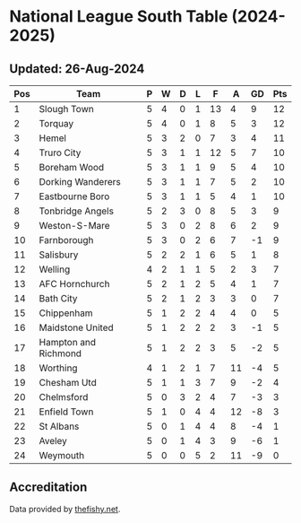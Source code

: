 # National League South Table (2024-2025)
## Updated: 26-Aug-2024

| Pos | Team | P | W | D | L | F | A | GD | Pts |
| --- | --- | --- | --- | --- | --- | --- | --- | --- | --- |
| 1 | Slough Town | 5 | 4 | 0 | 1 | 13 | 4 | 9 | 12 |
| 2 | Torquay | 5 | 4 | 0 | 1 | 8 | 5 | 3 | 12 |
| 3 | Hemel | 5 | 3 | 2 | 0 | 7 | 3 | 4 | 11 |
| 4 | Truro City | 5 | 3 | 1 | 1 | 12 | 5 | 7 | 10 |
| 5 | Boreham Wood | 5 | 3 | 1 | 1 | 9 | 5 | 4 | 10 |
| 6 | Dorking Wanderers | 5 | 3 | 1 | 1 | 7 | 5 | 2 | 10 |
| 7 | Eastbourne Boro | 5 | 3 | 1 | 1 | 5 | 4 | 1 | 10 |
| 8 | Tonbridge Angels | 5 | 2 | 3 | 0 | 8 | 5 | 3 | 9 |
| 9 | Weston-S-Mare | 5 | 3 | 0 | 2 | 8 | 6 | 2 | 9 |
| 10 | Farnborough | 5 | 3 | 0 | 2 | 6 | 7 | -1 | 9 |
| 11 | Salisbury | 5 | 2 | 2 | 1 | 6 | 5 | 1 | 8 |
| 12 | Welling | 4 | 2 | 1 | 1 | 5 | 2 | 3 | 7 |
| 13 | AFC Hornchurch | 5 | 2 | 1 | 2 | 5 | 4 | 1 | 7 |
| 14 | Bath City | 5 | 2 | 1 | 2 | 3 | 3 | 0 | 7 |
| 15 | Chippenham | 5 | 1 | 2 | 2 | 4 | 4 | 0 | 5 |
| 16 | Maidstone United | 5 | 1 | 2 | 2 | 2 | 3 | -1 | 5 |
| 17 | Hampton and Richmond | 5 | 1 | 2 | 2 | 3 | 5 | -2 | 5 |
| 18 | Worthing | 4 | 1 | 2 | 1 | 7 | 11 | -4 | 5 |
| 19 | Chesham Utd | 5 | 1 | 1 | 3 | 7 | 9 | -2 | 4 |
| 20 | Chelmsford | 5 | 0 | 3 | 2 | 4 | 7 | -3 | 3 |
| 21 | Enfield Town | 5 | 1 | 0 | 4 | 4 | 12 | -8 | 3 |
| 22 | St Albans | 5 | 0 | 1 | 4 | 4 | 8 | -4 | 1 |
| 23 | Aveley | 5 | 0 | 1 | 4 | 3 | 9 | -6 | 1 |
| 24 | Weymouth | 5 | 0 | 0 | 5 | 2 | 11 | -9 | 0 |

## Accreditation 

Data provided by [thefishy.net](https://www.thefishy.net/).